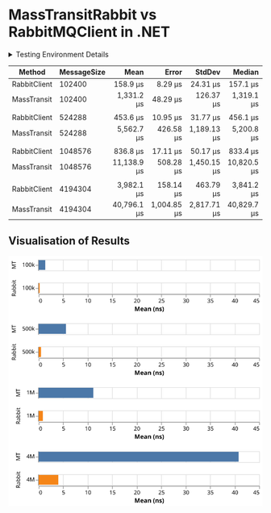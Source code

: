 # MassTransitRabbit vs RabbitMQClient in .NET

<details>

<summary>Testing Environment Details</summary>

```

BenchmarkDotNet v0.13.12, Windows 11 (10.0.22631.3593/23H2/2023Update/SunValley3)
13th Gen Intel Core i7-13700H, 1 CPU, 20 logical and 14 physical cores
.NET SDK 8.0.300
  [Host]     : .NET 8.0.5 (8.0.524.21615), X64 RyuJIT AVX2
  Job-GJHEED : .NET 8.0.5 (8.0.524.21615), X64 RyuJIT AVX2

InvocationCount=1  UnrollFactor=1  

```

</details>

| Method       | MessageSize |        Mean |       Error |      StdDev |      Median |         Min |         Max | Ratio | RatioSD |
|--------------|-------------|------------:|------------:|------------:|------------:|------------:|------------:|------:|--------:|
| RabbitClient | 102400      |    158.9 μs |     8.29 μs |    24.31 μs |    157.1 μs |    119.8 μs |    213.8 μs |  1.00 |    0.00 |
| MassTransit  | 102400      |  1,331.2 μs |    48.29 μs |   126.37 μs |  1,319.1 μs |  1,125.7 μs |  1,707.5 μs |  8.57 |    1.62 |
|              |             |             |             |             |             |             |             |       |         |
| RabbitClient | 524288      |    453.6 μs |    10.95 μs |    31.77 μs |    456.1 μs |    379.5 μs |    534.2 μs |  1.00 |    0.00 |
| MassTransit  | 524288      |  5,562.7 μs |   426.58 μs | 1,189.13 μs |  5,200.8 μs |  4,050.7 μs |  8,879.7 μs | 12.31 |    2.84 |
|              |             |             |             |             |             |             |             |       |         |
| RabbitClient | 1048576     |    836.8 μs |    17.11 μs |    50.17 μs |    833.4 μs |    724.1 μs |    952.0 μs |  1.00 |    0.00 |
| MassTransit  | 1048576     | 11,138.9 μs |   508.28 μs | 1,450.15 μs | 10,820.5 μs |  9,188.2 μs | 14,992.9 μs | 13.35 |    1.91 |
|              |             |             |             |             |             |             |             |       |         |
| RabbitClient | 4194304     |  3,982.1 μs |   158.14 μs |   463.79 μs |  3,841.2 μs |  3,224.1 μs |  5,211.6 μs |  1.00 |    0.00 |
| MassTransit  | 4194304     | 40,796.1 μs | 1,004.85 μs | 2,817.71 μs | 40,829.7 μs | 34,972.9 μs | 46,008.6 μs | 10.42 |    1.46 |

## Visualisation of Results

![Benchmark Results](viz.svg)
